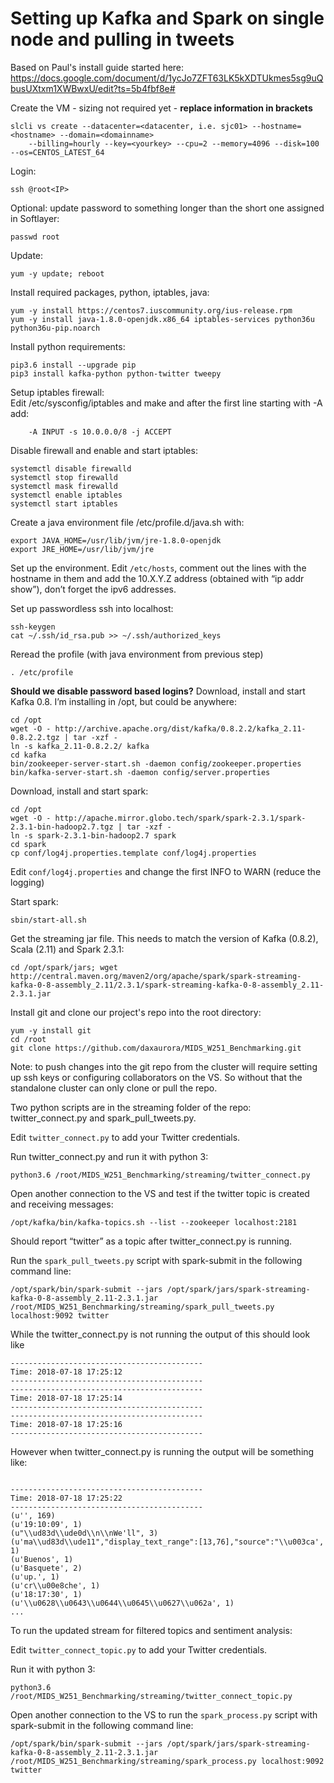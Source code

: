# Setting up Kafka and Spark on single node and pulling in tweets
Based on Paul's install guide started here: https://docs.google.com/document/d/1ycJo7ZFT63LK5kXDTUkmes5sg9uQbusUXtxm1XWBwxU/edit?ts=5b4fbf8e#

Create the VM - sizing not required yet - **replace information in brackets**

    slcli vs create --datacenter=<datacenter, i.e. sjc01> --hostname=<hostname> --domain=<domainname>
		--billing=hourly --key=<yourkey> --cpu=2 --memory=4096 --disk=100 --os=CENTOS_LATEST_64

Login:

    ssh @root<IP>

Optional: update password to something longer than the short one assigned in Softlayer:

    passwd root
Update:

    yum -y update; reboot
Install required packages, python, iptables, java:

    yum -y install https://centos7.iuscommunity.org/ius-release.rpm
    yum -y install java-1.8.0-openjdk.x86_64 iptables-services python36u python36u-pip.noarch
Install python requirements:

    pip3.6 install --upgrade pip
    pip3 install kafka-python python-twitter tweepy
Setup iptables firewall:  
Edit /etc/sysconfig/iptables and make and after the first line starting with -A add:

		-A INPUT -s 10.0.0.0/8 -j ACCEPT
Disable firewall and enable and start iptables:

    systemctl disable firewalld
    systemctl stop firewalld
    systemctl mask firewalld
    systemctl enable iptables
    systemctl start iptables
Create a java environment file /etc/profile.d/java.sh with:

    export JAVA_HOME=/usr/lib/jvm/jre-1.8.0-openjdk
    export JRE_HOME=/usr/lib/jvm/jre
Set up the environment.
Edit `/etc/hosts`, comment out the lines with the hostname in them and add the 10.X.Y.Z address (obtained with “ip addr show”), don’t forget the ipv6 addresses.

Set up passwordless ssh into localhost:

    ssh-keygen
	cat ~/.ssh/id_rsa.pub >> ~/.ssh/authorized_keys
Reread the profile (with java environment from previous step)

    . /etc/profile
**Should we disable password based logins?**
Download, install and start Kafka 0.8.  I’m installing in /opt, but could be anywhere:  

    cd /opt
    wget -O - http://archive.apache.org/dist/kafka/0.8.2.2/kafka_2.11-0.8.2.2.tgz | tar -xzf -
    ln -s kafka_2.11-0.8.2.2/ kafka
    cd kafka
    bin/zookeeper-server-start.sh -daemon config/zookeeper.properties
    bin/kafka-server-start.sh -daemon config/server.properties
Download, install and start spark:

    cd /opt
    wget -O - http://apache.mirror.globo.tech/spark/spark-2.3.1/spark-2.3.1-bin-hadoop2.7.tgz | tar -xzf -
    ln -s spark-2.3.1-bin-hadoop2.7 spark
    cd spark
    cp conf/log4j.properties.template conf/log4j.properties
Edit `conf/log4j.properties` and change the first INFO to WARN (reduce the logging)

Start spark:

    sbin/start-all.sh

Get the streaming jar file.  This needs to match the version of Kafka (0.8.2), Scala (2.11) and Spark 2.3.1:

    cd /opt/spark/jars; wget http://central.maven.org/maven2/org/apache/spark/spark-streaming-kafka-0-8-assembly_2.11/2.3.1/spark-streaming-kafka-0-8-assembly_2.11-2.3.1.jar
Install git and clone our project's repo into the root directory:

    yum -y install git  
	cd /root
	git clone https://github.com/daxaurora/MIDS_W251_Benchmarking.git

Note: to push changes into the git repo from the cluster will require setting up ssh keys or configuring collaborators on the VS. So without that the standalone cluster can only clone or pull the repo.

Two python scripts are in the streaming folder of the repo: twitter_connect.py and spark_pull_tweets.py.

Edit `twitter_connect.py` to add your Twitter credentials.

Run twitter_connect.py and run it with python 3:

    python3.6 /root/MIDS_W251_Benchmarking/streaming/twitter_connect.py

Open another connection to the VS and test if the twitter topic is created and receiving messages:

    /opt/kafka/bin/kafka-topics.sh --list --zookeeper localhost:2181

  Should report “twitter” as a topic after twitter_connect.py is running.

Run the `spark_pull_tweets.py` script with spark-submit in the following command line:

    /opt/spark/bin/spark-submit --jars /opt/spark/jars/spark-streaming-kafka-0-8-assembly_2.11-2.3.1.jar /root/MIDS_W251_Benchmarking/streaming/spark_pull_tweets.py localhost:9092 twitter

While the twitter_connect.py is not running the output of this should look like
```
-------------------------------------------
Time: 2018-07-18 17:25:12
-------------------------------------------
-------------------------------------------
Time: 2018-07-18 17:25:14
-------------------------------------------
-------------------------------------------
Time: 2018-07-18 17:25:16
-------------------------------------------
```

However when twitter_connect.py is running the output will be something like:
```

-------------------------------------------
Time: 2018-07-18 17:25:22
-------------------------------------------
(u'', 169)
(u'19:10:09', 1)
(u"\\ud83d\\ude0d\\n\\nWe'll", 3)
(u'ma\\ud83d\\ude11","display_text_range":[13,76],"source":"\\u003ca', 1)
(u'Buenos', 1)
(u'Basquete', 2)
(u'up.', 1)
(u'cr\\u00e8che', 1)
(u'18:17:30', 1)
(u'\\u0628\\u0643\\u0644\\u0645\\u0627\\u062a', 1)
...
```

To run the updated stream for filtered topics and sentiment analysis:

Edit `twitter_connect_topic.py` to add your Twitter credentials.

Run it with python 3:

    python3.6 /root/MIDS_W251_Benchmarking/streaming/twitter_connect_topic.py

Open another connection to the VS to run the `spark_process.py` script with spark-submit in the following command line:

    /opt/spark/bin/spark-submit --jars /opt/spark/jars/spark-streaming-kafka-0-8-assembly_2.11-2.3.1.jar /root/MIDS_W251_Benchmarking/streaming/spark_process.py localhost:9092 twitter
